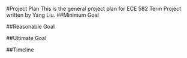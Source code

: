 #Project Plan
This is the general project plan for ECE 582 Term Project written by Yang Liu.
##Minimum Goal

##Reasonable Goal

##Ultimate Goal

##Timeline
